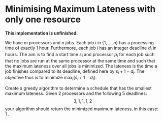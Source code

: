 # Minimising Maximum Lateness with only one resource
**This implementation is unfinished.**

We have $m$ processors and $n$ jobs. Each job $i$ in $\{1, \ldots, n\}$ has a processing time of exactly 1 hour. Furthermore, each job $i$ has an integer deadline $d_i$ in hours. The aim is to find a start time $s_i$ and processor $p_i$ for each job such that no jobs are run at the same processor at the same time and such that the maximum lateness over all jobs is minimized. The lateness is the time a job finishes compared to its deadline, defined here by $s_i+1-d_i$. The objective thus is to minimize $\max _i\left\{s_i+1-d_i\right\}$.

Create a greedy algorithm to determine a schedule that has the smallest maximum lateness. Given 2 processors and the following 5 deadlines:
$$
3,1,1,1,2
$$
your algorithm should return the minimized maximum lateness, in this case: 1 . 